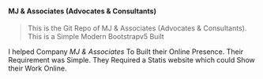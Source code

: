 #### MJ & Associates (Advocates & Consultants)
>This is the Git Repo of MJ & Associates (Advocates & Consultants).
>This is a Simple Modern Bootstrapv5 Built

I helped Company *MJ & Associates* To Built their Online Presence.
Their Requirement was Simple.
They Required a Statis website which could Show their Work Online.
